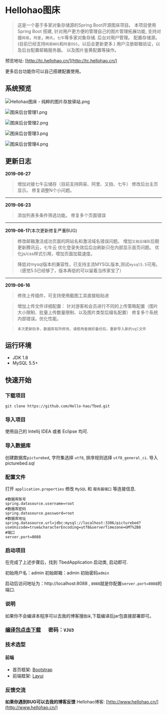 # Hellohao图床


> 这是一个基于多家对象存储源的Spring Boot开源图床项目。
> 本项目使用 Spring Boot 搭建, 针对用户更方便的管理自己的图片管理拓展功能, 支持对接`网易`，`阿里`，`腾讯`，`七牛`等多家对象存储.
> 后台对用户管理。
> 配置存储源。(目前已经支持`网易NOS`和`阿里OSS`，以后会更新更多.)
> 用户注册邮箱验证，以及后台配置邮箱服务器。
> 以及图片鉴黄配置等操作。

预览地址: [http://tc.hellohao.cn/](http://tc.hellohao.cn/)

更多后台功能你可以自己搭建配置使用。

## 系统预览

![Hellohao图床 - 纯粹的图片存放驿站.png](https://i.loli.net/2019/06/16/5d0553871195b58021.png)

![图床后台管理1.png](https://i.loli.net/2019/06/27/5d13abbbd94d288839.png)

![图床后台管理2.png](https://i.loli.net/2019/06/27/5d13abbbd9e6149026.png)

![图床后台管理3.png](https://i.loli.net/2019/06/27/5d13abbbbd76136816.png)

![图床后台管理4.png](https://i.loli.net/2019/06/27/5d13abbbbe12320316.png)

## 更新日志

**2019-06-27**

> 增加对接七牛云储存（目前支持网易、阿里、又拍、七牛）
> 修改后台主页显示。
> 修复调整N个小问题。
 ------------


**2019-06-23**

> 添加列表多条件筛选功能。
> 修复多个页面错误
 ------------

**2019-06-17**(本次更新修复严重BUG)

> 修改邮箱激活成功页面的网站名和激活域名错误问题。
> 增加`又拍云储存`后期更新腾讯云，七牛云
> 优化登录失效后后台刷新只在内部显示首页问题。
> 优化js/css样式引用，增加页面加载速度。
 
> 降低对mysql版本的兼容性，已支持主流MYSQL版本,测试`mysql5.5`可用。（感觉5.5已经够了，版本再低的可以留着当传家宝了）

------------
**2019-06-16**

 
> 修改上传插件，可支持使用截图工具直接粘贴进
 
> 增加上传文件详细配置：
> 针对游客和会员进行不同的上传策略配置（图片大小限制、批量上传数量限制、以及图片类型后缀名配置）
> 修复多个系统内部错误。优化性能。
 
> `本次更新较多，数据库有所修改，请使用者做好备份后，重新导入新的sql文件`


## 运行环境
* JDK 1.8
* MySQL 5.5+

## 快速开始

### 下载项目

```git
git clone https://github.com/Hello-hao/Tbed.git
```

### 导入项目

使用自己的 Intellij IDEA 或者 Eclipse 均可.

### 导入数据库

创建数据库`picturebed`, 字符集选择 `utf8`, 排序规则选择 `utf8_general_ci`.
导入picturebed.sql

### 配置文件

打开 `application.properties` 修改 `MySQL` 和 `服务器端口` 等连接信息.

```properties
#数据库账号
spring.datasource.username=root
#数据库密码
spring.datasource.password=root
#数据库地址
spring.datasource.url=jdbc:mysql://localhost:3306/picturebed?useUnicode=true&characterEncoding=utf8&serverTimezone=GMT%2B8
#端口
server.port=8088
```

### 启动项目
在完成了上述步骤后，找到 TbedApplication 启动类, 启动即可.

初始用户名：admin
初始邮箱：admin
初始密码`admin`

启动后访问地址为：http://localhost:8088 , `8088`就是你配置`server.port=8088`的端口.


### 说明
如果你不会编译本程序可以去我的博客搜`图床`,下载编译后jar包直接部署即可。
### [**编译包点击下载**](https://share.weiyun.com/5rmDLv9 "点击下载") 　 密码：`VJU3`


### 技术选型


#### 前端
* 首页框架: [Bootstrap](https://www.bootcss.com/)
* 前端框架: [Layui](https://www.layui.com/)



### 反馈交流
 **如果你遇到BUG可以去我的博客反馈**
Hellohao博客: [http://www.hellohao.cn/](http://www.hellohao.cn/)
